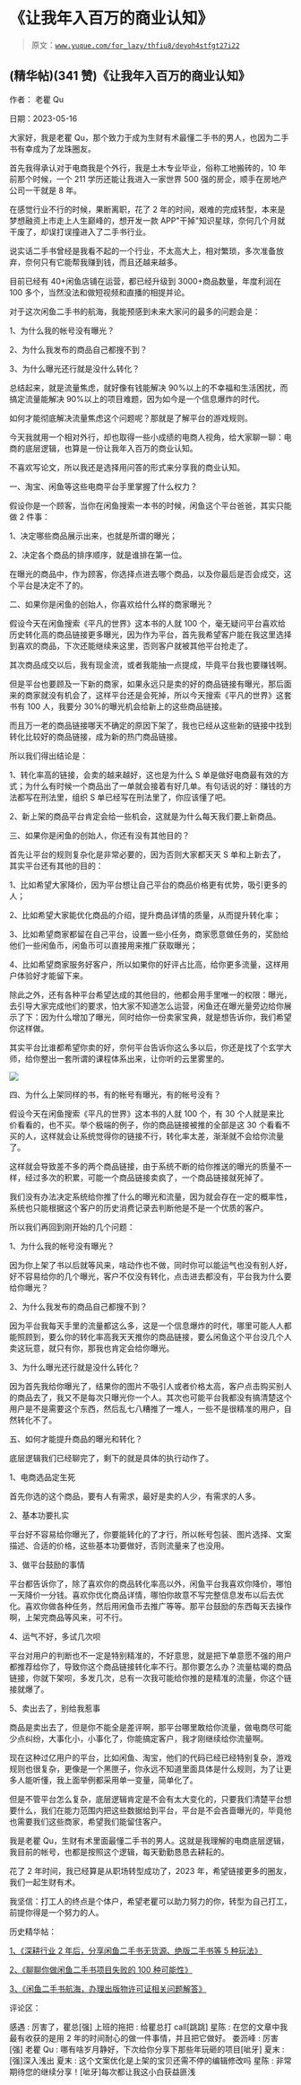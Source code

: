 # 《让我年入百万的商业认知》

> 原文：[`www.yuque.com/for_lazy/thfiu8/deyoh4stfgt27i22`](https://www.yuque.com/for_lazy/thfiu8/deyoh4stfgt27i22)



## (精华帖)(341 赞)《让我年入百万的商业认知》 

作者： 老瞿 Qu 

日期：2023-05-16 

大家好，我是老瞿 Qu，那个致力于成为生财有术最懂二手书的男人，也因为二手书有幸成为了龙珠圈友。 

首先我得承认对于电商我是个外行，我是土木专业毕业，俗称工地搬砖的，10 年前那个时候，一个 211 学历还能让我进入一家世界 500 强的房企，顺手在房地产公司一干就是 8 年。 

在感觉行业不行的时候，果断离职，花了 2 年的时间，艰难的完成转型，本来是梦想融资上市走上人生巅峰的，想开发一款 APP"干掉"知识星球，奈何几个月就干废了，却误打误撞进入了二手书行业。 

说实话二手书曾经是我看不起的一个行业，不太高大上，相对繁琐，多次准备放弃，奈何只有它能帮我赚到钱，而且还越来越多。 

目前已经有 40+闲鱼店铺在运营，都已经升级到 3000+商品数量，年度利润在 100 多个，当然没法和做短视频和直播的相提并论。 

对于这次闲鱼二手书的航海，我能预感到未来大家问的最多的问题会是： 

1、为什么我的帐号没有曝光？ 

2、为什么我发布的商品自己都搜不到？ 

3、为什么曝光还行就是没什么转化？ 

总结起来，就是流量焦虑，就好像有钱能解决 90%以上的不幸福和生活困扰，而搞定流量能解决 90%以上的项目难题，因为如今是一个信息爆炸的时代。 

如何才能彻底解决流量焦虑这个问题呢？那就是了解平台的游戏规则。 

今天我就用一个相对外行，却也取得一些小成绩的电商人视角，给大家聊一聊：电商的底层逻辑，也算是一份让我年入百万的商业认知。 

不喜欢写论文，所以我还是选择用问答的形式来分享我的商业认知。 

一、淘宝、闲鱼等这些电商平台手里掌握了什么权力？ 

假设你是一个顾客，当你在闲鱼搜索一本书的时候，闲鱼这个平台爸爸，其实只能做 2 件事： 

1、决定哪些商品展示出来，也就是所谓的曝光； 

2、决定各个商品的排序顺序，就是谁排在第一位。 

在曝光的商品中，作为顾客，你选择点进去哪个商品，以及你最后是否会成交，这个平台是决定不了的。 

二、如果你是闲鱼的创始人，你喜欢给什么样的商家曝光？ 

假设今天在闲鱼搜索《平凡的世界》这本书的人就 100 个，毫无疑问平台喜欢给历史转化高的商品链接更多曝光，因为作为平台，首先我希望客户能在我这里选择到喜欢的商品，下次还能继续来这里，否则客户就被其他平台抢走了。 

其次商品成交以后，我有现金流，或者我能抽一点提成，毕竟平台我也要赚钱啊。 

但是平台也要顾及一下新的商家，如果永远只是卖的好的商品链接有曝光，那后面来的商家就没有机会了，这样平台还是会死掉，所以今天搜索《平凡的世界》这套书有 100 人，我要分 30%的曝光机会给新上的这些商品链接。 

而且万一老的商品链接哪天不确定的原因下架了，我也已经从这些新的链接中找到转化比较好的商品链接，成为新的热门商品链接。 

所以我们得出结论是： 

1、转化率高的链接，会卖的越来越好，这也是为什么 S 单是做好电商最有效的方式；为什么有时候一个商品出了一单就会接着有好几单。有句话说的好：赚钱的方法都写在刑法里，组织 S 单已经写在刑法里了，你应该懂了吧。 

2、新上架的商品平台肯定会给一些机会，这就是为什么每天我们要上新商品。 

三、如果你是闲鱼的创始人，你还有没有其他目的？ 

首先让平台的规则复杂化是非常必要的，因为否则大家都天天 S 单和上新去了，其实平台还有其他的目的： 

1、比如希望大家降价，因为平台想让自己平台的商品价格更有优势，吸引更多的人； 

2、比如希望大家能优化商品的介绍，提升商品详情的质量，从而提升转化率； 

3、比如希望商家都留在自己平台，设置一些小任务，商家愿意做任务的，奖励给他们一些闲鱼币，闲鱼币可以直接用来推广获取曝光； 

4、比如希望商家服务好客户，所以如果你的好评占比高，给你更多流量，这样用户体验好才能留下来。 

除此之外，还有各种平台希望达成的其他目的，他都会用手里唯一的权限：曝光，去引导大家完成他们的要求，怕大家不知道怎么运营，闲鱼还在曝光量旁边给你展示了下：因为什么增加了曝光，同时给你一份卖家宝典，就是想告诉你，我们希望你这样做。 

其实平台比谁都希望你卖的好，奈何平台告诉你这么多以后，你还是找了个玄学大师，给你整出一套所谓的课程体系出来，让你听的云里雾里的。 

![](img/a28c281d1d391bdb0de3fcc63f1d0fc0.png) 

四、为什么上架同样的书，有的帐号有曝光，有的帐号没有？ 

假设今天在闲鱼搜索《平凡的世界》这本书的人就 100 个，有 30 个人就是来比价看看的，也不买。举个极端的例子，你的商品链接被推的全部是这 30 个看看不买的人，这样就会让系统觉得你的链接不行，转化率太差，渐渐就不会给你流量了。 

这样就会导致差不多的两个商品链接，由于系统不断的给你推送的曝光的质量不一样，经过多次的积累，可能一个商品链接卖疯了，一个商品链接就死掉了。 

我们没有办法决定系统给你推了什么的曝光和流量，因为就会存在一定的概率性，系统也只能根据这个客户的历史消费记录去判断他是不是一个优质的客户。 

所以我们再回到刚开始的几个问题： 

1、为什么我的帐号没有曝光？ 

因为你上架了书以后就等风来，啥动作也不做，同时你可以能运气也没有别人好，好不容易给你的几个曝光，客户不仅没有转化，点击进去都没有，平台我为什么要给你曝光？ 

2、为什么我发布的商品自己都搜不到？ 

因为平台我每天手里的流量都这么多，这是一个信息爆炸的时代，哪里可能人人都能照顾到，要么你的转化率高我天天推你的商品链接，要么闲鱼这个平台没几个人卖这玩意，就只有你，那我也肯定会给你曝光。 

3、为什么曝光还行就是没什么转化？ 

因为首先我给你曝光了，结果你的图片不吸引人或者价格太高，客户点击购买别人的商品去了，我又不是每次只曝光你一个人。其次也可能平台我都没有搞清楚这个用户是不是需要这个东西，然后乱七八糟推了一堆人，一些不是很精准的用户，自然转化不了。 

五、如何才能提升商品的曝光和转化？ 

底层逻辑我们已经聊完了，剩下的就是具体的执行动作了。 

1、电商选品定生死 

首先你选的这个商品，要有人有需求，最好是卖的人少，有需求的人多。 

2、基本功要扎实 

平台好不容易给你曝光了，你要能转化的了才行，所以帐号包装、图片选择、文案描述、合适的价格，这些基本功要做好，否则流量来了也没用。 

3、做平台鼓励的事情 

平台都告诉你了，除了喜欢你的商品转化率高以外，闲鱼平台我喜欢你降价，哪怕一天降价一分钱。喜欢你优化商品详情，哪怕你故意不写完整信息发布以后去优化。喜欢你做各种任务，然后用闲鱼币去推广等等。那平台鼓励的东西每天去操作啊，上架完商品等风来，可不行。 

4、运气不好，多试几次呗 

平台对用户的判断也不一定是特别精准的，不好意思，就是把下单意愿不强的用户都推荐给你了，导致你这个商品链接转化率不行。那你要怎么办？流量枯竭的商品链接，你就下架呗，多发几次，总有一次我可能给你推的是精准的流量，你这个链接就爆了。 

5、卖出去了，别给我惹事 

商品是卖出去了，但是你不能全是差评啊，那平台哪里敢给你流量，做电商尽可能少点纠纷，大事化小，小事化了，你能搞定客户，我才刚继续给你流量啊。 

现在这种过亿用户的平台，比如闲鱼、淘宝，他们的代码已经已经特别复杂，游戏规则也很复杂，更像是一个黑匣子，你永远不知道里面具体是什么规则，为了让更多人能听懂，我上面举例都采用单一变量，简单化了。 

但是不管平台怎么复杂，底层逻辑肯定是不会有太大变化的，只要我们清楚平台想要什么，我们在能力范围内把这些数据给到平台，平台是不会吝啬曝光的，毕竟他也需要我们这些商家，希望我们能留住客户。 

我是老瞿 Qu，生财有术里面最懂二手书的男人。这就是我理解的电商底层逻辑，我目前的帐号，也都是按照这个逻辑，每天勤勤恳恳去耕耘的。 

花了 2 年时间，我已经算是从职场转型成功了，2023 年，希望链接更多的圈友，我们一起生财有术。 

我坚信：打工人的终点是个体户，希望老瞿可以助力努力的你，转型为自己打工，前提你得是一个努力的人。 

历史精华帖： 

[1、《深耕行业 2 年后，分享闲鱼二手书无货源、绝版二手书等 5 种玩法》](https://t.zsxq.com/0eBUJMAri) 

[2、《聊聊你做闲鱼二手书项目失败的 100 种可能性》](https://t.zsxq.com/0epfHlYQL) 

[3、《闲鱼二手书航海，办理出版物许可证相关问题解答》](https://t.zsxq.com/0eMV79RTB) 

评论区： 

感遇 : 厉害了，瞿总[强] 上班的拖把 : 给瞿总打 call[跳跳] 星陈 : 在您的文章中我最有收获的是用 2 年的时间耐心的做一件事情，并且把它做好。 娄沥峰 : 厉害[强] 老瞿 Qu : 哪有啥岁月静好，下次给你分享下那些年玩砸的项目[呲牙] 夏末 : [强]深入浅出 夏末 : 这个文案优化是上架的宝贝还需不停的编辑修改吗 星陈 : 非常期待您的继续分享！[呲牙]每次都让我这小白获益匪浅